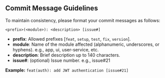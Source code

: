 ## Commit Message Guidelines

To maintain consistency, please format your commit messages as follows:

`<prefix>(<module>): <description> [issue#]`

- **prefix**: Allowed prefixes [`feat`, `setup`, `test`, `fix`, `version`].
- **module**: Name of the module affected (alphanumeric, underscores, or hyphens). e.g., app, ui, user-service, etc.
- **description**: Brief description up to 140 characters.
- **issue#**: (optional) Issue number. e.g., issue#21

**Example:**
`feat(auth): add JWT authentication [issue#21]`
